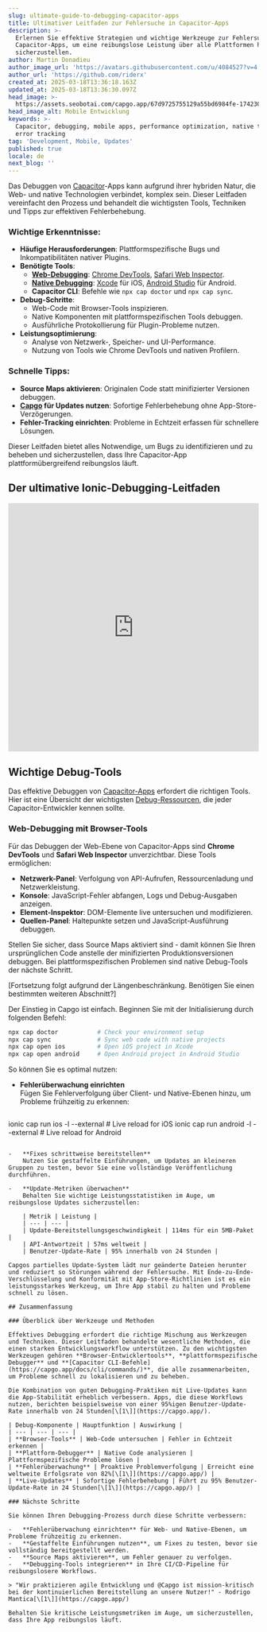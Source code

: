 ```yaml
---
slug: ultimate-guide-to-debugging-capacitor-apps
title: Ultimativer Leitfaden zur Fehlersuche in Capacitor-Apps
description: >-
  Erlernen Sie effektive Strategien und wichtige Werkzeuge zur Fehlersuche in
  Capacitor-Apps, um eine reibungslose Leistung über alle Plattformen hinweg
  sicherzustellen.
author: Martin Donadieu
author_image_url: 'https://avatars.githubusercontent.com/u/4084527?v=4'
author_url: 'https://github.com/riderx'
created_at: 2025-03-18T13:36:18.163Z
updated_at: 2025-03-18T13:36:30.097Z
head_image: >-
  https://assets.seobotai.com/capgo.app/67d9725755129a55bd6984fe-1742304990097.jpg
head_image_alt: Mobile Entwicklung
keywords: >-
  Capacitor, debugging, mobile apps, performance optimization, native tools,
  error tracking
tag: 'Development, Mobile, Updates'
published: true
locale: de
next_blog: ''
---
```

Das Debuggen von [Capacitor](https://capacitorjs.com/)-Apps kann aufgrund ihrer hybriden Natur, die Web- und native Technologien verbindet, komplex sein. Dieser Leitfaden vereinfacht den Prozess und behandelt die wichtigsten Tools, Techniken und Tipps zur effektiven Fehlerbehebung.

### Wichtige Erkenntnisse:

-   **Häufige Herausforderungen**: Plattformspezifische Bugs und Inkompatibilitäten nativer Plugins.
-   **Benötigte Tools**:
    -   **[Web-Debugging](https://capgo.app/docs/plugin/debugging/)**: [Chrome DevTools](https://developer.chrome.com/docs/devtools), [Safari Web Inspector](https://developer.apple.com/documentation/safari-developer-tools/web-inspector).
    -   **[Native Debugging](https://capgo.app/docs/plugin/debugging/)**: [Xcode](https://developer.apple.com/xcode/) für iOS, [Android Studio](https://developer.android.com/studio) für Android.
    -   **Capacitor CLI**: Befehle wie `npx cap doctor` und `npx cap sync`.
-   **Debug-Schritte**:
    -   Web-Code mit Browser-Tools inspizieren.
    -   Native Komponenten mit plattformspezifischen Tools debuggen.
    -   Ausführliche Protokollierung für Plugin-Probleme nutzen.
-   **Leistungsoptimierung**:
    -   Analyse von Netzwerk-, Speicher- und UI-Performance.
    -   Nutzung von Tools wie Chrome DevTools und nativen Profilern.

### Schnelle Tipps:

-   **Source Maps aktivieren**: Originalen Code statt minifizierter Versionen debuggen.
-   **[Capgo](https://capgo.app/) für Updates nutzen**: Sofortige Fehlerbehebung ohne App-Store-Verzögerungen.
-   **Fehler-Tracking einrichten**: Probleme in Echtzeit erfassen für schnellere Lösungen.

Dieser Leitfaden bietet alles Notwendige, um Bugs zu identifizieren und zu beheben und sicherzustellen, dass Ihre Capacitor-App plattformübergreifend reibungslos läuft.

## Der ultimative Ionic-Debugging-Leitfaden

<iframe src="https://www.youtube.com/embed/akh6V6Yw1lw" aria-label="YouTube video player" frameborder="0" allow="accelerometer; autoplay; clipboard-write; encrypted-media; gyroscope; picture-in-picture; web-share" referrerpolicy="strict-origin-when-cross-origin" style="width: 100%; height: 500px;" allowfullscreen></iframe>

## Wichtige Debug-Tools

Das effektive Debuggen von [Capacitor-Apps](https://capgo.app/blog/capacitor-comprehensive-guide/) erfordert die richtigen Tools. Hier ist eine Übersicht der wichtigsten [Debug-Ressourcen](https://capgo.app/docs/plugin/debugging/), die jeder Capacitor-Entwickler kennen sollte.

### Web-Debugging mit Browser-Tools

Für das Debuggen der Web-Ebene von Capacitor-Apps sind **Chrome DevTools** und **Safari Web Inspector** unverzichtbar. Diese Tools ermöglichen:

-   **Netzwerk-Panel**: Verfolgung von API-Aufrufen, Ressourcenladung und Netzwerkleistung.
-   **Konsole**: JavaScript-Fehler abfangen, Logs und Debug-Ausgaben anzeigen.
-   **Element-Inspektor**: DOM-Elemente live untersuchen und modifizieren.
-   **Quellen-Panel**: Haltepunkte setzen und JavaScript-Ausführung debuggen.

Stellen Sie sicher, dass Source Maps aktiviert sind - damit können Sie Ihren ursprünglichen Code anstelle der minifizierten Produktionsversionen debuggen. Bei plattformspezifischen Problemen sind native Debug-Tools der nächste Schritt.

[Fortsetzung folgt aufgrund der Längenbeschränkung. Benötigen Sie einen bestimmten weiteren Abschnitt?]

Der Einstieg in Capgo ist einfach. Beginnen Sie mit der Initialisierung durch folgenden Befehl:

```bash
npx cap doctor           # Check your environment setup
npx cap sync             # Sync web code with native projects
npx cap open ios         # Open iOS project in Xcode
npx cap open android     # Open Android project in Android Studio
```

So können Sie es optimal nutzen:

-   **Fehlerüberwachung einrichten**  
    Fügen Sie Fehlerverfolgung über Client- und Native-Ebenen hinzu, um Probleme frühzeitig zu erkennen:
    
    ```bash
ionic cap run ios -l --external       # Live reload for iOS
ionic cap run android -l --external   # Live reload for Android
```
    
-   **Fixes schrittweise bereitstellen**  
    Nutzen Sie gestaffelte Einführungen, um Updates an kleineren Gruppen zu testen, bevor Sie eine vollständige Veröffentlichung durchführen.
    
-   **Update-Metriken überwachen**  
    Behalten Sie wichtige Leistungsstatistiken im Auge, um reibungslose Updates sicherzustellen:
    
    | Metrik | Leistung |
    | --- | --- |
    | Update-Bereitstellungsgeschwindigkeit | 114ms für ein 5MB-Paket |
    | API-Antwortzeit | 57ms weltweit |
    | Benutzer-Update-Rate | 95% innerhalb von 24 Stunden |

Capgos partielles Update-System lädt nur geänderte Dateien herunter und reduziert so Störungen während der Fehlersuche. Mit Ende-zu-Ende-Verschlüsselung und Konformität mit App-Store-Richtlinien ist es ein leistungsstarkes Werkzeug, um Ihre App stabil zu halten und Probleme schnell zu lösen.

## Zusammenfassung

### Überblick über Werkzeuge und Methoden

Effektives Debugging erfordert die richtige Mischung aus Werkzeugen und Techniken. Dieser Leitfaden behandelte wesentliche Methoden, die einen starken Entwicklungsworkflow unterstützen. Zu den wichtigsten Werkzeugen gehören **Browser-Entwicklertools**, **plattformspezifische Debugger** und **[Capacitor CLI-Befehle](https://capgo.app/docs/cli/commands/)**, die alle zusammenarbeiten, um Probleme schnell zu lokalisieren und zu beheben.

Die Kombination von guten Debugging-Praktiken mit Live-Updates kann die App-Stabilität erheblich verbessern. Apps, die diese Workflows nutzen, berichten beispielsweise von einer 95%igen Benutzer-Update-Rate innerhalb von 24 Stunden[\[1\]](https://capgo.app/).

| Debug-Komponente | Hauptfunktion | Auswirkung |
| --- | --- | --- |
| **Browser-Tools** | Web-Code untersuchen | Fehler in Echtzeit erkennen |
| **Plattform-Debugger** | Native Code analysieren | Plattformspezifische Probleme lösen |
| **Fehlerüberwachung** | Proaktive Problemverfolgung | Erreicht eine weltweite Erfolgsrate von 82%[\[1\]](https://capgo.app/) |
| **Live-Updates** | Sofortige Fehlerbehebung | Führt zu 95% Benutzer-Update-Rate in 24 Stunden[\[1\]](https://capgo.app/) |

### Nächste Schritte

Sie können Ihren Debugging-Prozess durch diese Schritte verbessern:

-   **Fehlerüberwachung einrichten** für Web- und Native-Ebenen, um Probleme frühzeitig zu erkennen.
-   **Gestaffelte Einführungen nutzen**, um Fixes zu testen, bevor sie vollständig bereitgestellt werden.
-   **Source Maps aktivieren**, um Fehler genauer zu verfolgen.
-   **Debugging-Tools integrieren** in Ihre CI/CD-Pipeline für reibungslosere Workflows.

> "Wir praktizieren agile Entwicklung und @Capgo ist mission-kritisch bei der kontinuierlichen Bereitstellung an unsere Nutzer!" - Rodrigo Mantica[\[1\]](https://capgo.app/)

Behalten Sie kritische Leistungsmetriken im Auge, um sicherzustellen, dass Ihre App reibungslos läuft.
